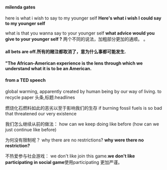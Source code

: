 #### milenda gates
here is what i wish to say to my younger self **Here's what i wish I could say to my younger self**


what is that you wanna say to your younger self **what advice would you give to your younger self ?**
两个不同的说法，加粗部分更加的通顺。
。
#### all bets are off.所有的赌注都取消了，意为什么事都可能发生.

#### "The African-American experience is the lens through which we understand what it is to be an American.

#### from a TED speech
global warming, apparently created by human being by our way of living.
to recycle paper
头条,标题:headlines

燃烧化石燃料如此的恶劣以至于影响我们的生存
if burning fossil fuels is so bad that threatened our very existence

我们怎么继续从前的做法：
how can we keep doing like before (how can we just continue like before)

为何没有限制呢？
why there are no restrictions? **why were there no restriction?**

不热爱参与社会游戏： 
we don't like join this game.**we don't like participating in social game**使用participating 更加严谨。
